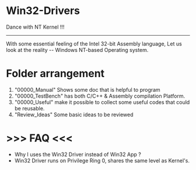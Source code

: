 #  Win32-Drivers

Dance with NT Kernel !!!

------------------------------------------
With some essential feeling of the Intel 32-bit Assembly language,
Let us look at the reality --  Windows NT-based Operating system.


# Folder arrangement
1. "00000_Manual"  Shows some doc that is helpful to program
2. "00000_TestBench"  has both C/C++ & Assembly compilation Platform.
3. "00000_Useful" make it possible to collect some useful codes that could be reusable.
4. "Review_Ideas"   Some basic ideas to be reviewed





# >>> FAQ <<<
- Why I uses the Win32 Driver instead of Win32 App ?
- Win32 Driver runs on Privilege Ring 0, shares the same level as Kernel's.